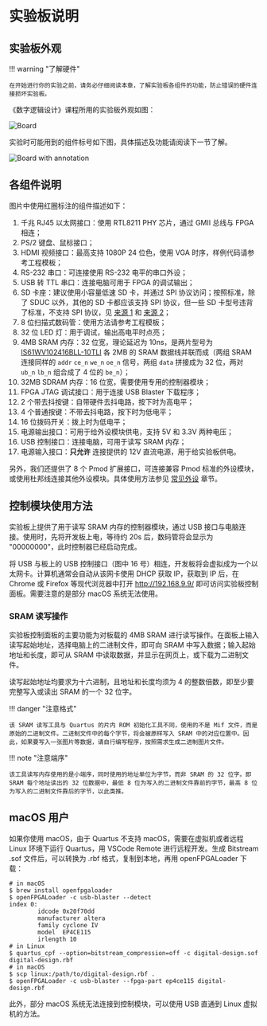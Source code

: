 # 实验板说明

## 实验板外观

!!! warning "了解硬件"

    在开始进行你的实验之前，请务必仔细阅读本章，了解实验板各组件的功能，防止错误的硬件连接损坏实验板。

《数字逻辑设计》课程所用的实验板外观如图：

![Board](../img/board.png)

实验时可能用到的组件标号如下图，具体描述及功能请阅读下一节了解。

![Board with annotation](../img/board_anno.png)

## 各组件说明

图片中使用红圈标注的组件描述如下：

1. 千兆 RJ45 以太网接口：使用 RTL8211 PHY 芯片，通过 GMII 总线与 FPGA 相连；
2. PS/2 键盘、鼠标接口；
3. HDMI 视频接口：最高支持 1080P 24 位色，使用 VGA 时序，样例代码请参考工程模板；
4. RS-232 串口：可连接使用 RS-232 电平的串口外设；
5. USB 转 TTL 串口：连接电脑可用于 FPGA 的调试输出；
6. SD 卡座：建议使用小容量低速 SD 卡，并通过 SPI 协议访问；按照标准，除了 SDUC 以外，其他的 SD 卡都应该支持 SPI 协议，但一些 SD 卡型号违背了标准，不支持 SPI 协议，见 [来源 1](https://forum.4dsystems.com.au/node/1869) 和 [来源 2](https://github.com/MarlinFirmware/Marlin/issues/2082#issuecomment-102381964)；
7. 8 位扫描式数码管：使用方法请参考工程模板；
8. 32 位 LED 灯：用于调试，输出高电平时点亮；
9. 4MB SRAM 内存：32 位宽，理论延迟为 10ns，是两片型号为 [IS61WV102416BLL-10TLI](https://www.issi.com/WW/pdf/61WV102416ALL.pdf) 各 2MB 的 SRAM 数据线并联而成（两组 SRAM 连接同样的 `addr` `ce_n` `we_n` `oe_n` 信号，两组 `data` 拼接成为 32 位，两对 `ub_n` `lb_n` 组合成了 4 位的 `be_n`）；
10. 32MB SDRAM 内存：16 位宽，需要使用专用的控制器模块；
11. FPGA JTAG 调试接口：用于连接 USB Blaster 下载程序；
12. 2 个带去抖按键：自带硬件去抖电路，按下时为高电平；
13. 4 个普通按键：不带去抖电路，按下时为低电平；
14. 16 位拨码开关：拨上时为低电平；
15. 电源输出接口：可用于给外设模块供电，支持 5V 和 3.3V 两种电压；
16. USB 控制接口：连接电脑，可用于读写 SRAM 内存；
17. 电源输入接口：**只允许** 连接提供的 12V 直流电源，用于给实验板供电。

另外，我们还提供了 8 个 Pmod 扩展接口，可连接兼容 Pmod 标准的外设模块，或使用杜邦线连接其他外设模块。具体使用方法参见 [常见外设](peripheral.md) 章节。


## 控制模块使用方法

实验板上提供了用于读写 SRAM 内存的控制器模块，通过 USB 接口与电脑连接。使用时，先将开发板上电，等待约 20s 后，数码管将会显示为 "00000000"，此时控制器已经启动完成。

将 USB 与板上的 USB 控制接口（图中 16 号）相连，开发板将会虚拟成为一个以太网卡。计算机通常会自动从该网卡使用 DHCP 获取 IP，获取到 IP 后，在 Chrome 或 Firefox 等现代浏览器中打开 http://192.168.9.9/ 即可访问实验板控制面板。需要注意的是部分 macOS 系统无法使用。

### SRAM 读写操作

实验板控制面板的主要功能为对板载的 4MB SRAM 进行读写操作。在面板上输入读写起始地址，选择电脑上的二进制文件，即可向 SRAM 中写入数据；输入起始地址和长度，即可从 SRAM 中读取数据，并显示在网页上，或下载为二进制文件。

读写起始地址均要求为十六进制，且地址和长度均须为 4 的整数倍数，即至少要完整写入或读出 SRAM 的一个 32 位字。

!!! danger "注意格式"

    该 SRAM 读写工具与 Quartus 的片内 ROM 初始化工具不同，使用的不是 Mif 文件，而是原始的二进制文件。二进制文件中的每个字节，将会被原样写入 SRAM 中的对应位置中。因此，如果要写入一张图片等数据，请自行编写程序，按照需求生成二进制图片文件。

!!! note "注意端序"

    该工具读写内存使用的是小端序，同时使用的地址单位为字节，而非 SRAM 的 32 位字。即 SRAM 每个地址读出的 32 位数据中，最低 8 位为写入的二进制文件靠前的字节，最高 8 位为写入的二进制文件靠后的字节，以此类推。

## macOS 用户

如果你使用 macOS，由于 Quartus 不支持 macOS，需要在虚拟机或者远程 Linux 环境下运行 Quartus，用 VSCode Remote 进行远程开发。生成 Bitstream .sof 文件后，可以转换为 .rbf 格式，复制到本地，再用 openFPGALoader 下载：

```shell
# in macOS
$ brew install openfpgaloader
$ openFPGALoader -c usb-blaster --detect
index 0:
        idcode 0x20f70dd
        manufacturer altera
        family cyclone IV
        model  EP4CE115
        irlength 10
# in Linux
$ quartus_cpf --option=bitstream_compression=off -c digital-design.sof digital-design.rbf
# in macOS
$ scp linux:/path/to/digital-design.rbf .
$ openFPGALoader -c usb-blaster --fpga-part ep4ce115 digital-design.rbf
```

此外，部分 macOS 系统无法连接到控制模块，可以使用 USB 直通到 Linux 虚拟机的方法。
